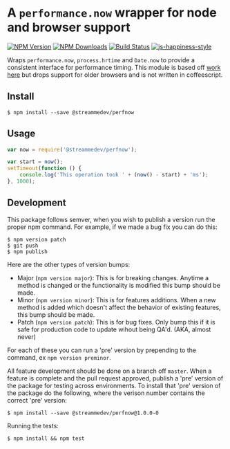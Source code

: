 # A `performance.now` wrapper for node and browser support

[![NPM Version](https://img.shields.io/npm/v/@streammedev/perfnow.svg)](https://npmjs.org/package/@streammedev/perfnow)
[![NPM Downloads](https://img.shields.io/npm/dm/@streammedev/perfnow.svg)](https://npmjs.org/package/@streammedev/perfnow)
[![Build Status](https://api.travis-ci.org/StreamMeDev/perfnow.svg?branch=master)](https://travis-ci.org/streammedev/perfnow)
[![js-happiness-style](https://img.shields.io/badge/code%20style-happiness-brightgreen.svg)](https://github.com/JedWatson/happiness)

Wraps `performance.now`, `process.hrtime` and `Date.now` to provide a consistent interface for performance timing.  This module is
based off [work here](https://github.com/myrne/performance-now) but drops support for older browsers and is not written in
coffeescript.

## Install

```
$ npm install --save @streammedev/perfnow
```

## Usage

```javascript
var now = require('@streammedev/perfnow');

var start = now();
setTimeout(function () {
	console.log('This operation took ' + (now() - start) + 'ms');
}, 1000);
```

## Development

This package follows semver, when you wish to publish a version run the proper npm command.  For example, if we made a bug fix you can do this:

```
$ npm version patch
$ git push
$ npm publish
```

Here are the other types of version bumps:

- Major (`npm version major`): This is for breaking changes. Anytime a method is changed or the functionality is modified this bump should be made.
- Minor (`npm version minor`): This is for features additions. When a new method is added which doesn't affect the behavior of existing features, this bump should be made.
- Patch (`npm version patch`): This is for bug fixes. Only bump this if it is safe for production code to update wihout being QA'd.  (AKA, almost never)

For each of these you can run a 'pre' version by prepending to the command, ex `npm version preminor`.

All feature development should be done on a branch off `master`.  When a feature is complete and the pull request approved, 
publish a 'pre' version of the package for testing across environments.  To install that 'pre' version of the package do 
the following, where the verison number contains the correct 'pre' version:

```
$ npm install --save @streammedev/perfnow@1.0.0-0
```

Running the tests:

```
$ npm install && npm test
```

